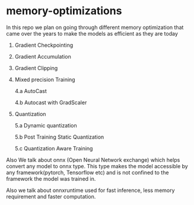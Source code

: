 # memory-optimizations
In this repo we plan on going through different memory optimization that came over the years to make the models as efficient as they are today

1. Gradient Checkpointing
2. Gradient Accumulation
3. Gradient Clipping
4. Mixed precision Training

    4.a AutoCast

    4.b Autocast with GradScaler

5. Quantization

    5.a Dynamic quantization

    5.b Post Training Static Quantization

    5.c Quantization Aware Training

Also We talk about onnx (Open Neural Network exchange) which helps convert any model to onnx type. This type makes the model accessible by any framework(pytorch, Tensorflow etc) and is not confined to the framework the model was trained in.

Also we talk about onnxruntime used for fast inference, less memory requirement and faster computation.
